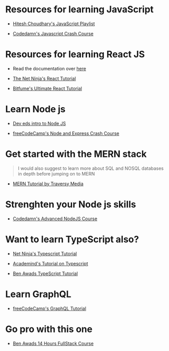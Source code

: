 # Resources for learning JavaScript

- [Hitesh Choudhary's JavaScript Playlist](https://www.youtube.com/playlist?list=PLRAV69dS1uWSxUIk5o3vQY2-_VKsOpXLD)

- [Codedamn's Javascript Crash Course](https://www.youtube.com/watch?v=hNYzV87wocY)

# Resources for learning React JS

- Read the documentation over [here](https://reactjs.org/docs/getting-started.html)

- [The Net Ninja's React Tutorial](https://www.youtube.com/playlist?list=PL4cUxeGkcC9gZD-Tvwfod2gaISzfRiP9d)

- [Bitfume's Ultimate React Tutorial](https://www.youtube.com/watch?v=I6tbhNUU96Y)

# Learn Node js

- [Dev eds intro to Node JS](https://www.youtube.com/watch?v=zQRrXTSkvfw)

- [freeCodeCamp's Node and Express Crash Course](https://www.youtube.com/watch?v=G8uL0lFFoN0&start=316s)

# Get started with the MERN stack

> I would also suggest to learn more about SQL and NOSQL databases in depth before jumping on to MERN

- [MERN Tutorial by Traversy Media](https://www.youtube.com/watch?v=SBvmnHTQIPY&start=634s)

# Strenghten your Node js skills

- [Codedamn's Advanced NodeJS Course](https://www.youtube.com/watch?v=qG-PLm3APSs&t=15s)

# Want to learn TypeScript also?

- [Net Ninja's Typescript Tutorial](https://www.youtube.com/watch?v=2pZmKW9-I_k&list=PL4cUxeGkcC9gUgr39Q_yD6v-bSyMwKPUI)

- [Academind's Tutorial on Typescript](https://www.youtube.com/watch?v=BwuLxPH8IDs&start=1222s)

- [Ben Awads TypeScript Tutorial](https://www.youtube.com/watch?v=Z5iWr6Srsj8&t=177s)

# Learn GraphQL

- [freeCodeCamp's GraphQL Tutorial](https://www.youtube.com/watch?v=ed8SzALpx1Q)

# Go pro with this one

- [Ben Awads 14 Hours FullStack Course](https://www.youtube.com/watch?v=I6ypD7qv3Z8&t=266s)
